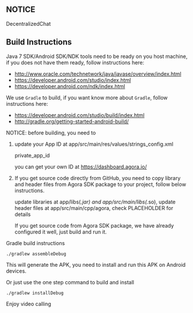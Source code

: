 ## NOTICE

DecentralizedChat 




## Build Instructions

Java 7 SDK/Android SDK/NDK tools need to be ready on you host machine, if you does not have them ready, follow instructions here:

* http://www.oracle.com/technetwork/java/javase/overview/index.html
* https://developer.android.com/studio/index.html
* https://developer.android.com/ndk/index.html




We use `Gradle` to build, if you want know more about `Gradle`, follow instructions here:

* https://developer.android.com/studio/build/index.html
* http://gradle.org/getting-started-android-build/



NOTICE: before building, you need to


1. update your App ID at app/src/main/res/values/strings_config.xml

	private_app_id

	you can get your own ID at https://dashboard.agora.io/


2. If you get source code directly from GitHub, you need to copy library and header files from Agora SDK package to your project, follow below instructions.

	update libraries at app/libs(*.jar) and app/src/main/libs(*.so), update header files at app/src/main/cpp/agora, check PLACEHOLDER for details

	If you get source code from Agora SDK package, we have already configured it well, just build and run it.


Gradle build instructions

	./gradlew assembleDebug
This will generate the APK, you need to install and run this APK on Android devices.

Or just use the one step command to build and install

	./gradlew installDebug


Enjoy video calling
